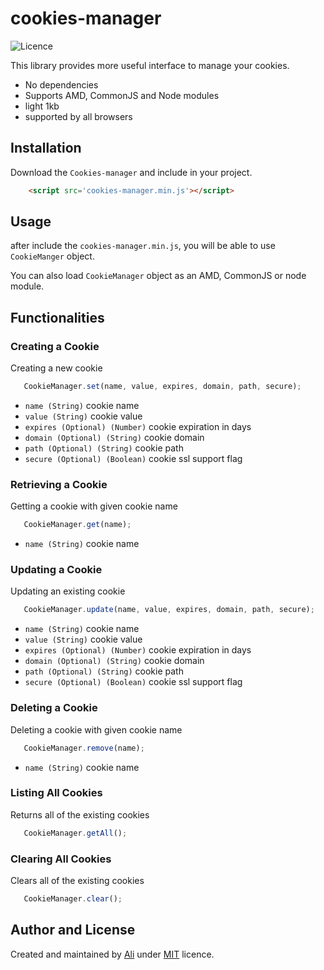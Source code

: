 # cookies-manager

![Licence](https://img.shields.io/github/license/autonomoustic/cookies-manager.svg)

This library provides more useful interface to manage your cookies.

- No dependencies
- Supports AMD, CommonJS and Node modules
- light 1kb
- supported by all browsers

## Installation
Download the `Cookies-manager` and include in your project.

```html
    <script src='cookies-manager.min.js'></script>
```

## Usage
 after include the `cookies-manager.min.js`, you will be able to use `CookieManger` object.

 You can also load `CookieManager` object as an AMD, CommonJS or node module.

## Functionalities

### Creating a Cookie

 Creating a new cookie
```js
   CookieManager.set(name, value, expires, domain, path, secure);
```

 - `name (String)` cookie name
 - `value (String)` cookie value
 - `expires (Optional) (Number)` cookie expiration in days
 - `domain (Optional) (String)` cookie domain
 - `path (Optional) (String)` cookie path
 - `secure (Optional) (Boolean)` cookie ssl support flag

 ### Retrieving a Cookie

Getting a cookie with given cookie name

```js
   CookieManager.get(name);
 ```
 - `name (String)` cookie name

 ### Updating a Cookie

 Updating an existing cookie

```js
   CookieManager.update(name, value, expires, domain, path, secure);
```
- `name (String)` cookie name
- `value (String)` cookie value
- `expires (Optional) (Number)` cookie expiration in days
- `domain (Optional) (String)` cookie domain
- `path (Optional) (String)` cookie path
- `secure (Optional) (Boolean)` cookie ssl support flag

### Deleting a Cookie
 Deleting a cookie with given cookie name

```js
   CookieManager.remove(name);
 ```
-  `name (String)` cookie name

 ### Listing All Cookies
 Returns all of the existing cookies
```js
   CookieManager.getAll();
```
 ### Clearing All Cookies
 Clears all of the existing cookies
```js
   CookieManager.clear();
```

## Author and License
 Created and maintained by [Ali](https://github.com/Autonomoustic) under [MIT](LICENCE.md) licence.